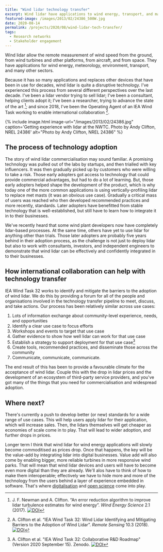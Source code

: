 ```yaml
---
title: "Wind lidar technology transfer"
excerpt: Wind lidar have applications to wind energy, transport, and many other sectors. I've been involved with research, development and deployment of wind lidar since 2008.
featured-image: /images/2013/02/24386_500W.jpg
date: 2020-08-14
permalink: /projects/2020/08/wind-lidar-tech-transfer/
tags:
  - Research networks
  - Stakeholder engagement
---
```


Wind lidar allow the remote measurement of wind speed from the ground, from wind turbines and other platforms, from aircraft, and from space. They have applications for wind energy, meteorology, environment, transport, and many other sectors. 

Because it has so many applications and replaces other devices that have been in use for decades, wind lidar is quite a disruptive technology. I've experienced this process from several different perspectives over the last decade. I've been a lidar vendor trying to sell lidar; I've been a consultant, helping clients adopt it; I've been a researcher, trying to advance the state of the art [^Newman_Clifton_2017]; and since 2018, I've been the Operating Agent of an IEA Wind Task working to enable international collaboration [^Clifton_Clive_2018].

{% include image.html image-url="/images/2013/02/24386.jpg" caption='Getting experience with lidar at the NWTC. Photo by Andy Clifton, NREL 24386' alt="Photo by Andy Clifton, NREL 24386" %}


## The process of technology adoption

The story of wind lidar commercialisation may sound familiar. A promising technology was pulled out of the labs by startups, and then trialled with key influencers. It was then gradually picked up by customers who were willing to take a risk. Those early adopters got access to technology that could provide commercial advantages, but had to do a lot of learning. But, those early adopters helped shape the development of the product, which is why today one of the more common applications is using vertically-profiling lidar to replace met masts (it was an obvious use case). Gradually a critical mass of users was reached who then developed recommended practices and more recently, standards. Later adopters have benefitted from stable technology that is well-established, but still have to learn how to integrate it in to their businesses. 

We've recently heard that some wind plant developers now have completely lidar-based processes. At the same time, others have yet to use lidar for anything other than trials. Those later adopters are probably five years behind in their adoption process, as the challenge is not just to deploy lidar but also to work with consultants, investors, and independent engineers to demonstrate that wind lidar can be effectively and confidently integrated in to their businesses.

## How international collaboration can help with technology transfer

IEA Wind Task 32 works to identify and mitigate the barriers to the adoption of wind lidar. We do this by providing a forum for all of the people and organisations involved in the technology transfer pipeline to meet, discuss, and take actions. Our process has been relatively similar across use cases:

1. Lots of information exchange about community-level experience, needs, and opportunities
1. Identify a clear use case to focus efforts
1. Workshops and events to target that use case
1. Gather evidence to show how well lidar can work for that use case
1. Establish a strategy to support deployment for that use case[^Task32_strategy]
1. Create tools, recommended practices, and disseminate those across the community
1. Communicate, communicate, communicate.

The end result of this has been to provide a favourable climate for the acceptance of wind lidar. Couple this with the drop in lidar prices and the development of an ecosystem of third-party service providers, and you've got many of the things that you need for commercialisation and widespread adoption.

## Where next?

There's currently a push to develop better (or new) standards for a wide range of use cases. This will help users apply lidar for their application, which will increase sales. Then, the lidars themselves will get cheaper as economies of scale come in to play. That will lead to wider adoption, and further drops in prices. 

Longer term I think that wind lidar for wind energy applications will slowly become commoditised as prices drop. Once that happens, the key will be the value-add by integrating lidar into digital businesses. Value add will also come by enabling bigger, more reliable turbines in more responsive wind parks. That will mean that wind lidar devices and users will have to become even more digital than they are already. We'll alos have to think of how to make them interoperable; effectively we have to hide more and more of the technology from the users behind a layer of experience embedded in software. That's where [digitalisation](../../../../tags/#digitalisation) and [open science](../../../../tags/#open-science) come into play.

[^Newman_Clifton_2017]: J. F. Newman and A. Clifton. “An error reduction algorithm to improve lidar turbulence estimates for wind energy”. _Wind Energy Science_ 2.1 (2017). [![DOI](https://img.shields.io/badge/DOI-10.5194%2Fwes--2--77--2017-blue)](https://doi.org/10.5194/wes-2-77-2017)

[^Clifton_Clive_2018]: A. Clifton et al. “IEA Wind Task 32: Wind Lidar Identifying and Mitigating Barriers to the Adoption of Wind Lidar”. _Remote Sensing_ 10.3 (2018). [![DOI](https://img.shields.io/badge/DOI-10.3390%2Frs10030406-blue)](https://doi.org/10.3390/rs10030406)

[^Task32_strategy]: A. Clifton et al. "IEA Wind Task 32: Collaborative R&D Roadmap" (Version 2020 September 15). Zenodo. [![DOI](https://img.shields.io/badge/DOI-10.5281%2Fzenodo.4030701-blue)](https://doi.org/10.5281/zenodo.4030701)
